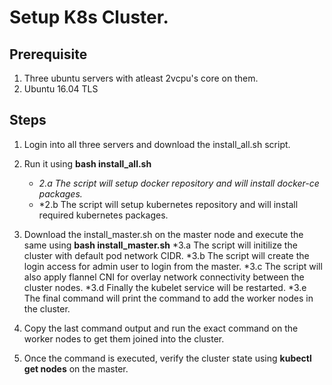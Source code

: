 # Setup K8s Cluster.

## Prerequisite

1) Three ubuntu servers with atleast 2vcpu's core on them.
2) Ubuntu 16.04 TLS

## Steps

1) Login into all three servers and download the  install_all.sh script.
2) Run it using **bash install_all.sh**
	- *2.a The script will setup docker repository and will install docker-ce packages.*
	- *2.b The script will setup kubernetes repository and will install required kubernetes packages.
	

3) Download the install_master.sh on the master node and execute the same using **bash install_master.sh**
	*3.a The script will initilize the cluster with default pod network CIDR.
	*3.b The script will create the login access for admin user to login from the master.
	*3.c The script will also apply flannel CNI for overlay network connectivity between the cluster nodes.
	*3.d Finally the kubelet service will be restarted.
	*3.e The final command will print the command to add the worker nodes in the cluster.
	

4) Copy the last command output and run the exact command on the worker nodes to get them joined into the cluster.
5) Once the command is executed, verify the cluster state using **kubectl get nodes** on the master.
